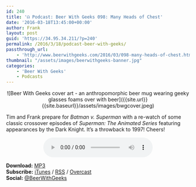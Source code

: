 ```yaml
---
id: 240
title: '☊ Podcast: Beer With Geeks 098: Many Heads of Chest'
date: '2016-03-18T13:45:00+00:00'
author: Frank
layout: post
guid: 'https://34.95.34.211/?p=240'
permalink: /2016/3/18/podcast-beer-with-geeks/
passthrough_url:
    - 'http://www.beerwithgeeks.com/2016/03/098-many-heads-of-chest.html'
thumbnail: "/assets/images/beerwithgeeks-banner.jpg"
categories:
    - 'Beer With Geeks'
    - Podcasts
---
```

<div markdown="1" style="text-align: center;">
![Beer With Geeks cover art - an anthropomorphic beer mug wearing geeky glasses foams over with beer]({{site.url}}{{site.baseurl}}/assets/images/bwgcover.jpeg)
</div>

Tim and Frank prepare for *Batman v. Superman* with a re-watch of some classic crossover episodes of *Superman: The Animated Series* featuring appearances by the Dark Knight. It’s a throwback to 1997! Cheers!

<div markdown="1" style="text-align: center;">
<audio controls="controls"><source src="http://www.podtrac.com/pts/redirect.mp3/archive.org/download/BWG097/BWG097.mp3" type="audio/mpeg"></source><embed height="80px" width="100px"></embed> Your browser does not support this audio</audio>
</div>

**Download:** [MP3](http://www.podtrac.com/pts/redirect.mp3/archive.org/download/BWG098/BWG098.mp3)  
**Subscribe:** [iTunes](https://itunes.apple.com/us/podcast/beer-with-geeks/id910485914?mt=2) / [RSS](http://feeds.feedburner.com/beerwithgeeks) / [Overcast](https://overcast.fm/itunes910485914/beer-with-geeks-a-geek-pop-culture-podcast)  
**Social:** [@BeerWithGeeks](https://twitter.com/beerwithgeeks)